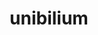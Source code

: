 ---
title: "unibilium"
layout: cache
categories: [package, develop-2024-05-26]
meta: {"versions": ["2.0.0"], "compilers": ["gcc@=10.2.1", "gcc@=7.5.0"], "oss": ["centos7", "ubuntu18.04"], "platforms": ["linux"], "targets": ["x86_64_v3"], "stacks": ["developer-tools", "developer-tools-manylinux2014", "root"], "num_specs": 2, "num_specs_by_stack": {"root": 2, "developer-tools-manylinux2014": 1, "developer-tools": 1}}
spec_details: [{"hash": "pamdeqgpg6q6b7nsuqfwck5uc6px7ykc", "compiler": "gcc@=10.2.1", "versions": ["2.0.0"], "os": "centos7", "platform": "linux", "target": "x86_64_v3", "variants": ["build_system=generic"], "stacks": ["root", "developer-tools-manylinux2014"], "size": "-", "tarball": "https://binaries.spack.io/releases/develop-2024-05-26/build_cache/linux-centos7-x86_64_v3/gcc-10.2.1/unibilium-2.0.0/linux-centos7-x86_64_v3-gcc-10.2.1-unibilium-2.0.0-pamdeqgpg6q6b7nsuqfwck5uc6px7ykc.spack"}, {"hash": "klicxafi5g6xccp4swwz7srs5wcu2n7y", "compiler": "gcc@=7.5.0", "versions": ["2.0.0"], "os": "ubuntu18.04", "platform": "linux", "target": "x86_64_v3", "variants": ["build_system=generic"], "stacks": ["root", "developer-tools"], "size": "-", "tarball": "https://binaries.spack.io/releases/develop-2024-05-26/build_cache/linux-ubuntu18.04-x86_64_v3/gcc-7.5.0/unibilium-2.0.0/linux-ubuntu18.04-x86_64_v3-gcc-7.5.0-unibilium-2.0.0-klicxafi5g6xccp4swwz7srs5wcu2n7y.spack"}]
---